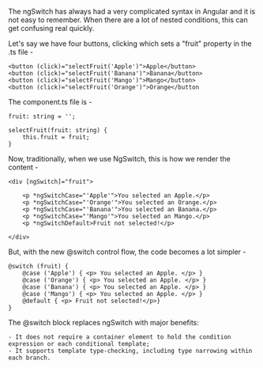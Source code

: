 The ngSwitch has always had a very complicated syntax in Angular and it is not easy to remember. When there are a lot of nested conditions, this can get confusing real quickly.

Let's say we have four buttons, clicking which sets a "fruit" property in the .ts file - 

    <button (click)="selectFruit('Apple')">Apple</button>
    <button (click)="selectFruit('Banana')">Banana</button>
    <button (click)="selectFruit('Mango')">Mango</button>
    <button (click)="selectFruit('Orange')">Orange</button

The component.ts file is -

    fruit: string = '';

    selectFruit(fruit: string) {
        this.fruit = fruit;
    }

Now, traditionally, when we use NgSwitch, this is how we render the content - 

    <div [ngSwitch]="fruit">

        <p *ngSwitchCase="'Apple'">You selected an Apple.</p>
        <p *ngSwitchCase="'Orange'">You selected an Orange.</p>
        <p *ngSwitchCase="'Banana'">You selected an Banana.</p>
        <p *ngSwitchCase="'Mango'">You selected an Mango.</p>
        <p *ngSwitchDefault>Fruit not selected!</p>

    </div>

But, with the new @switch control flow, the code becomes a lot simpler - 

    @switch (fruit) {
        @case ('Apple') { <p> You selected an Apple. </p> }
        @case ('Orange') { <p> You selected an Apple. </p> }
        @case ('Banana') { <p> You selected an Apple. </p> }
        @case ('Mango') { <p> You selected an Apple. </p> }
        @default { <p> Fruit not selected!</p>}
    }


The @switch block replaces ngSwitch with major benefits:

    - It does not require a container element to hold the condition expression or each conditional template;
    - It supports template type-checking, including type narrowing within each branch.